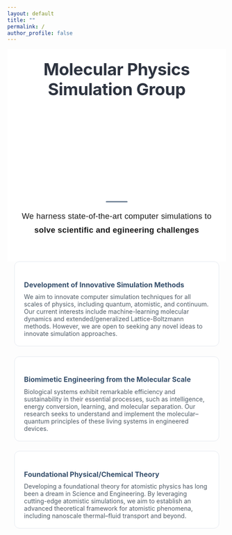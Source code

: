 ```yaml
---
layout: default
title: ""
permalink: /
author_profile: false
---
```


<!-- Fonts & Icons -->
<link rel="preconnect" href="https://fonts.googleapis.com">
<link href="https://fonts.googleapis.com/css2?family=Inter:wght@400;600;700&display=swap" rel="stylesheet">
<link href="https://cdnjs.cloudflare.com/ajax/libs/font-awesome/6.5.0/css/all.min.css" rel="stylesheet">

<style>
:root{
  --accent1:#364f6b;   /* deep slate */
  --accent2:#809bce;   /* soft steel */
  --gray-750:#2e3440;
  --gray-500:#4f5b66;
  --gray-150:#e5e9f0;
}

/* ── HERO CANVAS ─────────────────────────────────────────────── */
#titleCanvas {
  display: block;
  margin: 0 auto;
  width: min(90vw, 500px); /* scale to viewport width */
  height: auto;           /* let browser auto-scale height */
  max-width: 100%;        /* never overflow parent */
  aspect-ratio: 5 / 2;    /* preserve proportions */
}

/* ── HERO BLOCK ──────────────────────────────────────────────── */
.hero{
  text-align:center;
  padding:1.5rem 1rem 1.5rem; /* (top | sides | bottom) */
  background:#fff;
}

@media (max-width: 480px) {
  .hero {
    padding: 1rem 0.5rem 1.5rem; /* reduce side padding on mobile */
  }
}

.hero-heading{
  font-size:clamp(1.6rem,4vw,2.4rem);
  font-weight:700;
  letter-spacing:-0.4px;
  margin:0 0 0.25rem;  /* much tighter gap */
  color:var(--gray-750);
}

.mission {
  font-size: 1.15rem;              /* Clear, readable size */
  line-height: 1.75;               /* Improved vertical rhythm */
  color: var(--gray-600);          /* Slightly darker for better contrast */
  max-width: 700px;                /* Optimal line length for readability */
  margin: 2rem auto;               /* Balanced vertical spacing */
  text-align: center;              /* Centered for emphasis */
  font-weight: 500;                /* Slightly bolder for presence */
  padding: 0 1rem;                 /* Padding for smaller screens */
  font-family: 'Source Sans Pro', sans-serif; /* Modern, clean font */
  letter-spacing: 0.015em;         /* Slight spacing for elegance */
}


.mission::before {
  content: "";
  display: block;
  width: 50px;
  height: 3px;
  background: var(--accent1);
  margin: 0 auto 1rem;
  border-radius: 2px;
  opacity: 0.7;
}

/* ── RESEARCH CARDS ──────────────────────────────────────────── */
.grid{
  display:grid;
  gap:1.4rem;
  grid-template-columns:repeat(auto-fill,minmax(260px,1fr));
  max-width:1100px;
  margin:0 auto 4rem;
  padding:0 1rem;
}
.card{
  background:#fff;
  border:1px solid var(--gray-150);
  border-radius:12px;
  padding:1.25rem 1.35rem;
  transition:transform .25s,border-color .25s;
  transform-style:preserve-3d;
  perspective:600px;
}
.card:hover{border-color:var(--accent1);transform:translateY(-4px) rotateX(3deg) rotateY(-3deg)}
.card h3{font-size:1rem;margin-bottom:.6rem;color:var(--accent1)}
.card p{margin:0;font-size:.88rem;color:var(--gray-500)}

/* ── FOOTER ──────────────────────────────────────────────────── */
.footer{
  border-top:1px solid var(--gray-150);
  padding:1rem 0;
  text-align:center;
  font-size:.8rem;
  color:var(--gray-500);
}
</style>

<!-- ── HERO ──────────────────────────────────────────────────── -->
<section class="hero">
  <h1 class="hero-heading">Molecular Physics Simulation Group</h1>

  <canvas id="titleCanvas"></canvas>

<p class="mission">
  We harness state-of-the-art computer simulations to <strong>solve scientific and egineering challenges</strong>
</p>

</section>

<!-- ── RESEARCH PILLARS ──────────────────────────────────────── -->
<div class="grid">
  <!-- 1 › Multiscale simulation technique -->
  <div class="card">
    <h3><i class="fa-solid fa-cubes"></i> Development of Innovative Simulation Methods</h3>
    <p>
      We aim to innovate computer simulation techniques for all scales of physics, including quantum, atomistic, and continuum. Our current interests include machine-learning molecular dynamics and extended/generalized Lattice-Boltzmann methods. However, we are open to seeking any novel ideas to innovate simulation approaches.
    </p>
  </div>

  <!-- 2 › Molecular–quantum biomimetic engineering -->
  <div class="card">
    <h3><i class="fa-solid fa-dna"></i> Biomimetic Engineering from the Molecular Scale</h3>
    <p>
      Biological systems exhibit remarkable efficiency and sustainability in their essential processes, such as intelligence, energy conversion, learning, and molecular separation. Our research seeks to understand and implement the molecular–quantum principles of these living systems in engineered devices.
    </p>
  </div>

  <!-- 3 › Foundational mathematical theory -->
  <div class="card">
    <h3><i class="fa-solid fa-compass-drafting"></i> Foundational Physical/Chemical Theory</h3>
    <p>
      Developing a foundational theory for atomistic physics has long been a dream in Science and Engineering. By leveraging cutting-edge atomistic simulations, we aim to establish an advanced theoretical framework for atomistic phenomena, including nanoscale thermal–fluid transport and beyond.
    </p>
  </div>
</div>

<!-- p5 hero graphic -->
<script src="https://cdnjs.cloudflare.com/ajax/libs/p5.js/1.5.0/p5.min.js"></script>
<script src="{{ '/assets/js/hero_graphic.js' | relative_url }}"></script>

<!-- Fade-in cards -->
<script>
document.addEventListener('DOMContentLoaded',()=>{
  const cards = document.querySelectorAll('.card');
  const io = new IntersectionObserver(entries =>
    entries.forEach(e=> e.isIntersecting && e.target.classList.add('in')),
    { threshold: .15 }
  );
  cards.forEach(c=> io.observe(c));
});
</script>